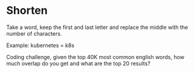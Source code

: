 # Shorten

Take a word, keep the first and last letter and replace the middle with the number of characters.

Example: kubernetes = k8s

Coding challenge, given the top 40K most common english words, how much overlap do you get and what are the top 20 results?

